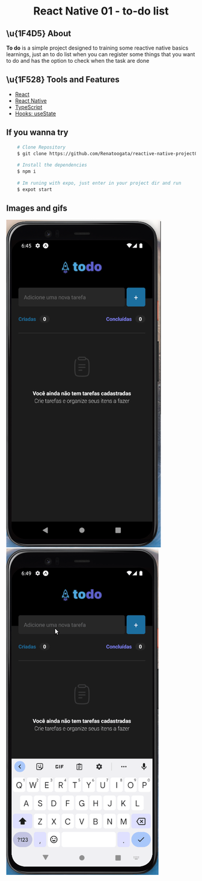 <h1 align="center">
    <p>React Native 01 - to-do list<p>
</h1>

## \u{1F4D5} About 
 
**To do** is a simple project designed to training some reactive native basics learnings, just an to do list when you can register some things that you want to do and has the option to check when the task are done

## \u{1F528} Tools and Features

- [React](https://reactjs.org/)
- [React Native](https://reactnative.dev/)
- [TypeScript](https://www.typescriptlang.org/)
- [Hooks: useState](https://legacy.reactjs.org/docs/hooks-state.html)

## If you wanna try

```bash
    # Clone Repository
    $ git clone https://github.com/Renatoogata/reactive-native-project01-todo
``` 

```bash
    # Install the dependencies
    $ npm i
```

```bash
    # Im runing with expo, just enter in your project dir and run
    $ expot start
```

## Images and gifs

![Image](./assets/home.png)
![Image](./assets//projetoDemo.gif)
